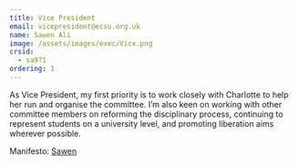 ```yaml
---
title: Vice President
email: vicepresident@ecsu.org.uk
name: Sawen Ali
image: /assets/images/exec/Vice.png
crsid:
  - sa971
ordering: 1
---
```

As Vice President, my first priority is to work closely with Charlotte to help her run and organise the committee. I’m also keen on working with other committee members on reforming the disciplinary process, continuing to represent students on a university level, and promoting liberation aims wherever possible.

Manifesto: [Sawen](https://drive.google.com/file/d/1Bqkr7SF0yFeI4bRO0bcskxI18PfsqSan/view?usp=sharing)